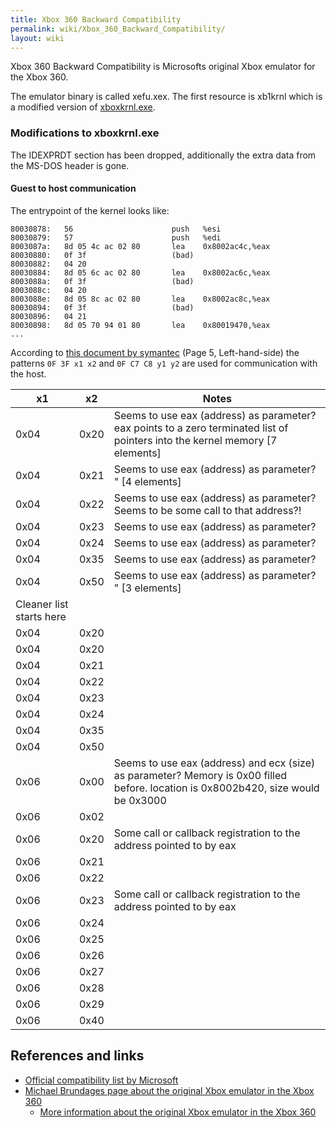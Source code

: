 ```yaml
---
title: Xbox 360 Backward Compatibility
permalink: wiki/Xbox_360_Backward_Compatibility/
layout: wiki
---
```


Xbox 360 Backward Compatibility is Microsofts original Xbox emulator for
the Xbox 360.

The emulator binary is called xefu.xex. The first resource is xb1krnl
which is a modified version of [xboxkrnl.exe](/wiki/Kernel "wikilink").

### Modifications to xboxkrnl.exe

The IDEXPRDT section has been dropped, additionally the extra data from
the MS-DOS header is gone.

#### Guest to host communication

The entrypoint of the kernel looks like:

    80030878:   56                      push   %esi
    80030879:   57                      push   %edi
    8003087a:   8d 05 4c ac 02 80       lea    0x8002ac4c,%eax
    80030880:   0f 3f                   (bad)  
    80030882:   04 20
    80030884:   8d 05 6c ac 02 80       lea    0x8002ac6c,%eax
    8003088a:   0f 3f                   (bad)  
    8003088c:   04 20
    8003088e:   8d 05 8c ac 02 80       lea    0x8002ac8c,%eax
    80030894:   0f 3f                   (bad)  
    80030896:   04 21
    80030898:   8d 05 70 94 01 80       lea    0x80019470,%eax
    ...

According to [this document by
symantec](https://www.symantec.com/avcenter/reference/Virtual_Machine_Threats.pdf)
(Page 5, Left-hand-side) the patterns `0F 3F x1 x2` and `0F C7 C8 y1 y2`
are used for communication with the host.

| x1                       | x2   | Notes                                                                                                                              |
|--------------------------|------|------------------------------------------------------------------------------------------------------------------------------------|
| 0x04                     | 0x20 | Seems to use eax (address) as parameter? eax points to a zero terminated list of pointers into the kernel memory \[7 elements\]    |
| 0x04                     | 0x21 | Seems to use eax (address) as parameter? " \[4 elements\]                                                                          |
| 0x04                     | 0x22 | Seems to use eax (address) as parameter? Seems to be some call to that address?!                                                   |
| 0x04                     | 0x23 | Seems to use eax (address) as parameter?                                                                                           |
| 0x04                     | 0x24 | Seems to use eax (address) as parameter?                                                                                           |
| 0x04                     | 0x35 | Seems to use eax (address) as parameter?                                                                                           |
| 0x04                     | 0x50 | Seems to use eax (address) as parameter? " \[3 elements\]                                                                          |
| Cleaner list starts here |
| 0x04                     | 0x20 |                                                                                                                                    |
| 0x04                     | 0x20 |                                                                                                                                    |
| 0x04                     | 0x21 |                                                                                                                                    |
| 0x04                     | 0x22 |                                                                                                                                    |
| 0x04                     | 0x23 |                                                                                                                                    |
| 0x04                     | 0x24 |                                                                                                                                    |
| 0x04                     | 0x35 |                                                                                                                                    |
| 0x04                     | 0x50 |                                                                                                                                    |
| 0x06                     | 0x00 | Seems to use eax (address) and ecx (size) as parameter? Memory is 0x00 filled before. location is 0x8002b420, size would be 0x3000 |
| 0x06                     | 0x02 |                                                                                                                                    |
| 0x06                     | 0x20 | Some call or callback registration to the address pointed to by eax                                                                |
| 0x06                     | 0x21 |                                                                                                                                    |
| 0x06                     | 0x22 |                                                                                                                                    |
| 0x06                     | 0x23 | Some call or callback registration to the address pointed to by eax                                                                |
| 0x06                     | 0x24 |                                                                                                                                    |
| 0x06                     | 0x25 |                                                                                                                                    |
| 0x06                     | 0x26 |                                                                                                                                    |
| 0x06                     | 0x27 |                                                                                                                                    |
| 0x06                     | 0x28 |                                                                                                                                    |
| 0x06                     | 0x29 |                                                                                                                                    |
| 0x06                     | 0x40 |                                                                                                                                    |

References and links
--------------------

-   [Official compatibility list by
    Microsoft](http://support.xbox.com/en-US/legacy-devices/original-console/play-original-games)
-   [Michael Brundages page about the original Xbox emulator in the Xbox
    360](http://michaelbrundage.com/project/xbox-360-emulator/)
    -   [More information about the original Xbox emulator in the Xbox
        360](http://michaelbrundage.com/note/2005/05/15/xbox-360-emulator/)

